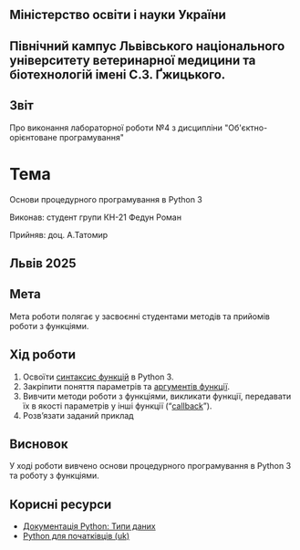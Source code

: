 ## Міністерство освіти і науки України

## Північний кампус Львівського національного університету ветеринарної медицини та біотехнологій імені С.З. Ґжицького.

## Звіт
Про виконання лабораторної роботи №4 з дисципліни "Об'єктно-орієнтоване програмування"

# Тема
Основи процедурного програмування в Python 3

Виконав: студент групи КН-21 Федун Роман

Прийняв: доц. А.Татомир

## Львів 2025

## Мета
Мета роботи полягає у засвоєнні студентами методів та прийомів роботи з
функціями.


## Хід роботи

1. Освоїти [синтаксис функцій](sintax.py) в Python 3.
2. Закріпити поняття параметрів та [аргументів функції](argumentf.py).
3. Вивчити методи роботи з функціями, викликати функції, передавати їх
в якості параметрів у інші функції (“[callback](callback.py)”).
4. Розв’язати заданий приклад

## Висновок

У ході роботи вивчено основи процедурного програмування в Python 3 та роботу з функціями.

## Корисні ресурси

- [Документація Python: Типи даних](https://www.learnpython.org/en/Variables_and_Types)
- [Python для початківців (uk)](https://uk.wikipedia.org/wiki/Python)